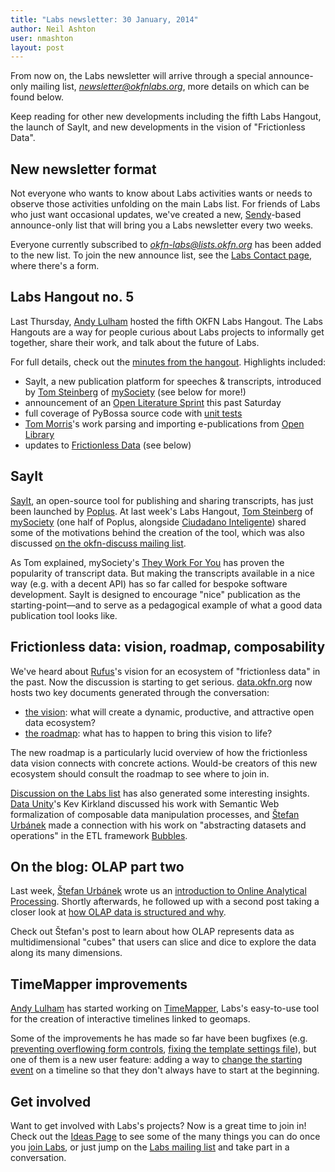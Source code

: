```yaml
---
title: "Labs newsletter: 30 January, 2014"
author: Neil Ashton
user: nmashton
layout: post
---
```


From now on, the Labs newsletter will arrive through a special announce-only mailing list, *newsletter@okfnlabs.org*, more details on which can be found below.

Keep reading for other new developments including the fifth Labs Hangout, the launch of SayIt, and new developments in the vision of "Frictionless Data".

## New newsletter format

Not everyone who wants to know about Labs activities wants or needs to observe those activities unfolding on the main Labs list. For friends of Labs who just want occasional updates, we've created a new, [Sendy][1]-based announce-only list that will bring you a Labs newsletter every two weeks.

Everyone currently subscribed to *okfn-labs@lists.okfn.org* has been added to the new list. To join the new announce list, see the [Labs Contact page](http://okfnlabs.org/contact/), where there's a form.

## Labs Hangout no. 5

Last Thursday, [Andy Lulham][2] hosted the fifth OKFN Labs Hangout. The Labs Hangouts are a way for people curious about Labs projects to informally get together, share their work, and talk about the future of Labs.

For full details, check out the [minutes from the hangout][3]. Highlights included:

* SayIt, a new publication platform for speeches & transcripts, introduced by [Tom Steinberg][4] of [mySociety][5] (see below for more!)
* announcement of an [Open Literature Sprint][6] this past Saturday
* full coverage of PyBossa source code with [unit tests][7]
* [Tom Morris][8]'s work parsing and importing e-publications from [Open Library][9]
* updates to [Frictionless Data][10] (see below)

## SayIt

[SayIt][11], an open-source tool for publishing and sharing transcripts, has just been launched by [Poplus][12]. At last week's Labs Hangout, [Tom Steinberg][13] of [mySociety][14] (one half of Poplus, alongside [Ciudadano Inteligente][15]) shared some of the motivations behind the creation of the tool, which was also discussed [on the okfn-discuss mailing list][16].

As Tom explained, mySociety's [They Work For You][17] has proven the popularity of transcript data. But making the transcripts available in a nice way (e.g. with a decent API) has so far called for bespoke software development. SayIt is designed to encourage "nice" publication as the starting-point—and to serve as a pedagogical example of what a good data publication tool looks like.

## Frictionless data: vision, roadmap, composability

We've heard about [Rufus][18]'s vision for an ecosystem of "frictionless data" in the past. Now the discussion is starting to get serious. [data.okfn.org][19] now hosts two key documents generated through the conversation:

* [the vision][20]: what will create a dynamic, productive, and attractive open data ecosystem?
* [the roadmap][21]: what has to happen to bring this vision to life?

The new roadmap is a particularly lucid overview of how the frictionless data vision connects with concrete actions. Would-be creators of this new ecosystem should consult the roadmap to see where to join in.

[Discussion on the Labs list][22] has also generated some interesting insights. [Data Unity][23]'s Kev Kirkland discussed his work with Semantic Web formalization of composable data manipulation processes, and [Štefan Urbánek][24] made a connection with his work on "abstracting datasets and operations" in the ETL framework [Bubbles][25].

## On the blog: OLAP part two

Last week, [Štefan Urbánek][26] wrote us an [introduction to Online Analytical Processing][27]. Shortly afterwards, he followed up with a second post taking a closer look at [how OLAP data is structured and why][28].

Check out Štefan's post to learn about how OLAP represents data as multidimensional "cubes" that users can slice and dice to explore the data along its many dimensions.

## TimeMapper improvements

[Andy Lulham][29] has started working on [TimeMapper][30], Labs's easy-to-use tool for the creation of interactive timelines linked to geomaps.

Some of the improvements he has made so far have been bugfixes (e.g. [preventing overflowing form controls][31], [fixing the template settings file][32]), but one of them is a new user feature: adding a way to [change the starting event][33] on a timeline so that they don't always have to start at the beginning.

## Get involved

Want to get involved with Labs's projects? Now is a great time to join in! Check out the [Ideas Page][34] to see some of the many things you can do once you [join Labs][35], or just jump on the [Labs mailing list][36] and take part in a conversation.

[1]:	http://sendy.co/
[2]:	http://okfnlabs.org/members/andylolz
[3]:	http://pad.okfn.org/p/labs-hangouts
[4]:	http://twitter.com/steiny
[5]:	http://t.co/KKNpVhbitu
[6]:	http://humanities.okfn.org/open-literature-sprint-jan-2014/
[7]:	https://coveralls.io/r/PyBossa/pybossa
[8]:	http://twitter.com/tfmorris
[9]:	http://openlibrary.org
[10]:	http://data.okfn.org/vision
[11]:	http://sayit.mysociety.org/
[12]:	http://poplus.org/
[13]:	http://twitter.com/steiny
[14]:	http://t.co/KKNpVhbitu
[15]:	http://www.ciudadanointeligente.org/?lang=en
[16]:	https://lists.okfn.org/pipermail/okfn-discuss/2014-January/010083.html
[17]:	http://www.theyworkforyou.com/
[18]:	http://okfnlabs.org/members/rgrp
[19]:	http://data.okfn.org/
[20]:	http://data.okfn.org/vision
[21]:	http://data.okfn.org/roadmap
[22]:	https://lists.okfn.org/pipermail/okfn-labs/2014-January/001260.html
[23]:	http://t.co/pL0Yy7uNuf
[24]:	http://okfnlabs.org/members/Stiivi/
[25]:	https://github.com/Stiivi/bubbles
[26]:	http://okfnlabs.org/members/Stiivi/
[27]:	http://okfnlabs.org/blog/2014/01/10/olap-introduction.html
[28]:	http://okfnlabs.org/blog/2014/01/20/olap-cubes-and-logical-model.html
[29]:	http://okfnlabs.org/members/andylolz
[30]:	http://timemapper.okfnlabs.org
[31]:	https://github.com/okfn/timemapper/pull/119
[32]:	https://github.com/okfn/timemapper/pull/118
[33]:	timemapper.okfnlabs.org
[34]:	http://okfnlabs.org/ideas/
[35]:	http://okfnlabs.org/join/
[36]:	http://lists.okfn.org/mailman/listinfo/okfn-labs